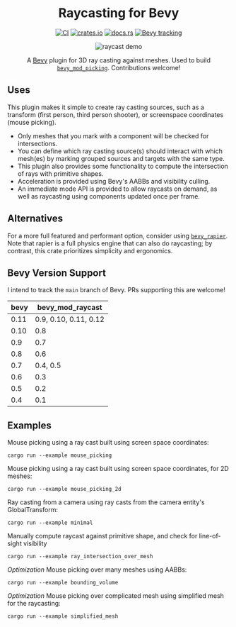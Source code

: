 <div align="center">

# Raycasting for Bevy
  
[![CI](https://github.com/aevyrie/bevy_mod_raycast/workflows/CI/badge.svg?branch=master)](https://github.com/aevyrie/bevy_mod_raycast/actions?query=workflow%3A%22CI%22+branch%3Amaster)
[![crates.io](https://img.shields.io/crates/v/bevy_mod_raycast)](https://crates.io/crates/bevy_mod_raycast)
[![docs.rs](https://docs.rs/bevy_mod_raycast/badge.svg)](https://docs.rs/bevy_mod_raycast)
[![Bevy tracking](https://img.shields.io/badge/Bevy%20tracking-main-lightblue)](https://github.com/bevyengine/bevy/blob/main/docs/plugins_guidelines.md#main-branch-tracking)

![raycast demo](https://github.com/aevyrie/bevy_mod_raycast/assets/2632925/4a1019d3-cbfa-4b20-b5c9-19a71ca09e04)

A [Bevy](https://github.com/bevyengine/bevy) plugin for 3D ray casting against meshes. Used to build [`bevy_mod_picking`](https://github.com/aevyrie/bevy_mod_picking). Contributions welcome!
  
</div>

## Uses

This plugin makes it simple to create ray casting sources, such as a transform (first person, third person shooter), or screenspace coordinates (mouse picking).

- Only meshes that you mark with a component will be checked for intersections.
- You can define which ray casting source(s) should interact with which mesh(es) by marking grouped sources and targets with the same type. 
- This plugin also provides some functionality to compute the intersection of rays with primitive shapes.
- Acceleration is provided using Bevy's AABBs and visibility culling.
- An immediate mode API is provided to allow raycasts on demand, as well as raycasting using components updated once per frame.

## Alternatives

For a more full featured and performant option, consider using [`bevy_rapier`](https://github.com/dimforge/bevy_rapier). Note that rapier is a full physics engine that can also do raycasting; by contrast, this crate prioritizes simplicity and ergonomics.

## Bevy Version Support

I intend to track the `main` branch of Bevy. PRs supporting this are welcome! 

| bevy | bevy_mod_raycast      |
| ---- | ----------------      |
| 0.11 | 0.9, 0.10, 0.11, 0.12 |
| 0.10 | 0.8                   |
| 0.9  | 0.7                   |
| 0.8  | 0.6                   |
| 0.7  | 0.4, 0.5              |
| 0.6  | 0.3                   |
| 0.5  | 0.2                   |
| 0.4  | 0.1                   |

## Examples

Mouse picking using a ray cast built using screen space coordinates:

```shell
cargo run --example mouse_picking
```

Mouse picking using a ray cast built using screen space coordinates, for 2D meshes:

```shell
cargo run --example mouse_picking_2d
```

Ray casting from a camera using ray casts from the camera entity's GlobalTransform:

```shell
cargo run --example minimal
```

Manually compute raycast against primitive shape, and check for line-of-sight visibility
```shell
cargo run --example ray_intersection_over_mesh
```

*Optimization* Mouse picking over many meshes using AABBs:

```shell
cargo run --example bounding_volume
```

*Optimization* Mouse picking over complicated mesh using simplified mesh for the raycasting:

```shell
cargo run --example simplified_mesh
```
